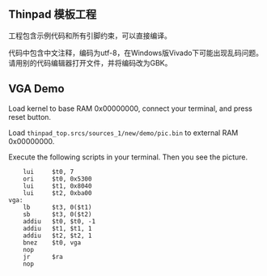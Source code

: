 Thinpad 模板工程
---------------

工程包含示例代码和所有引脚约束，可以直接编译。

代码中包含中文注释，编码为utf-8，在Windows版Vivado下可能出现乱码问题。  
请用别的代码编辑器打开文件，并将编码改为GBK。

## VGA Demo

Load kernel to base RAM 0x00000000, connect your terminal, and press reset button.

Load `thinpad_top.srcs/sources_1/new/demo/pic.bin` to external RAM 0x00000000.

Execute the following scripts in your terminal. Then you see the picture.

```assembly
    lui     $t0, 7
    ori     $t0, 0x5300
    lui     $t1, 0x8040
    lui     $t2, 0xba00
vga:
    lb      $t3, 0($t1)
    sb      $t3, 0($t2)
    addiu   $t0, $t0, -1
    addiu   $t1, $t1, 1
    addiu   $t2, $t2, 1
    bnez    $t0, vga
    nop
    jr      $ra
    nop
```
